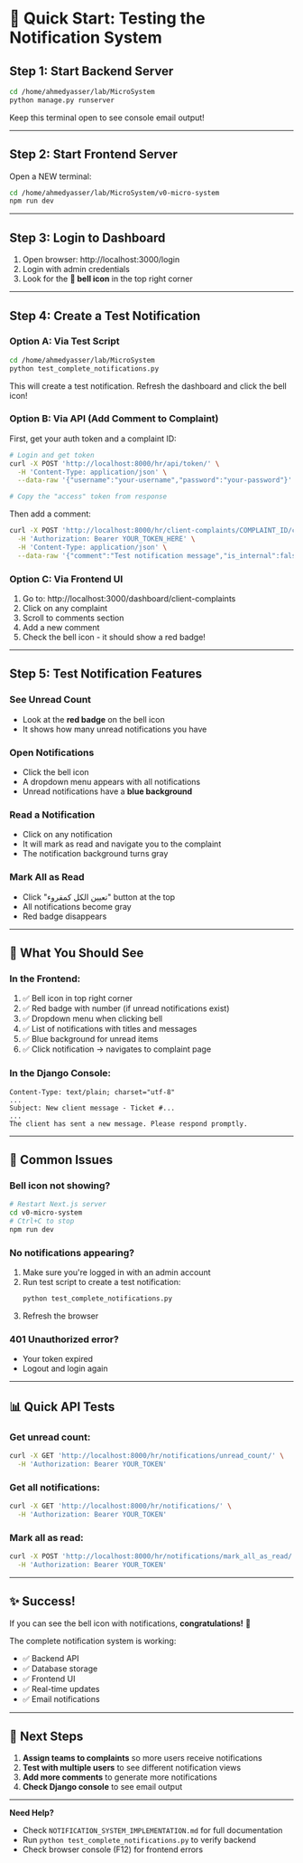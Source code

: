 # 🚀 Quick Start: Testing the Notification System

## Step 1: Start Backend Server

```bash
cd /home/ahmedyasser/lab/MicroSystem
python manage.py runserver
```

Keep this terminal open to see console email output!

---

## Step 2: Start Frontend Server

Open a NEW terminal:

```bash
cd /home/ahmedyasser/lab/MicroSystem/v0-micro-system
npm run dev
```

---

## Step 3: Login to Dashboard

1. Open browser: http://localhost:3000/login
2. Login with admin credentials
3. Look for the **🔔 bell icon** in the top right corner

---

## Step 4: Create a Test Notification

### Option A: Via Test Script
```bash
cd /home/ahmedyasser/lab/MicroSystem
python test_complete_notifications.py
```

This will create a test notification. Refresh the dashboard and click the bell icon!

### Option B: Via API (Add Comment to Complaint)

First, get your auth token and a complaint ID:
```bash
# Login and get token
curl -X POST 'http://localhost:8000/hr/api/token/' \
  -H 'Content-Type: application/json' \
  --data-raw '{"username":"your-username","password":"your-password"}'

# Copy the "access" token from response
```

Then add a comment:
```bash
curl -X POST 'http://localhost:8000/hr/client-complaints/COMPLAINT_ID/comments/' \
  -H 'Authorization: Bearer YOUR_TOKEN_HERE' \
  -H 'Content-Type: application/json' \
  --data-raw '{"comment":"Test notification message","is_internal":false}'
```

### Option C: Via Frontend UI

1. Go to: http://localhost:3000/dashboard/client-complaints
2. Click on any complaint
3. Scroll to comments section
4. Add a new comment
5. Check the bell icon - it should show a red badge!

---

## Step 5: Test Notification Features

### See Unread Count
- Look at the **red badge** on the bell icon
- It shows how many unread notifications you have

### Open Notifications
- Click the bell icon
- A dropdown menu appears with all notifications
- Unread notifications have a **blue background**

### Read a Notification
- Click on any notification
- It will mark as read and navigate you to the complaint
- The notification background turns gray

### Mark All as Read
- Click "تعيين الكل كمقروء" button at the top
- All notifications become gray
- Red badge disappears

---

## 🎯 What You Should See

### In the Frontend:
1. ✅ Bell icon in top right corner
2. ✅ Red badge with number (if unread notifications exist)
3. ✅ Dropdown menu when clicking bell
4. ✅ List of notifications with titles and messages
5. ✅ Blue background for unread items
6. ✅ Click notification → navigates to complaint page

### In the Django Console:
```
Content-Type: text/plain; charset="utf-8"
...
Subject: New client message - Ticket #...
...
The client has sent a new message. Please respond promptly.
```

---

## 🐛 Common Issues

### Bell icon not showing?
```bash
# Restart Next.js server
cd v0-micro-system
# Ctrl+C to stop
npm run dev
```

### No notifications appearing?
1. Make sure you're logged in with an admin account
2. Run test script to create a test notification:
   ```bash
   python test_complete_notifications.py
   ```
3. Refresh the browser

### 401 Unauthorized error?
- Your token expired
- Logout and login again

---

## 📊 Quick API Tests

### Get unread count:
```bash
curl -X GET 'http://localhost:8000/hr/notifications/unread_count/' \
  -H 'Authorization: Bearer YOUR_TOKEN'
```

### Get all notifications:
```bash
curl -X GET 'http://localhost:8000/hr/notifications/' \
  -H 'Authorization: Bearer YOUR_TOKEN'
```

### Mark all as read:
```bash
curl -X POST 'http://localhost:8000/hr/notifications/mark_all_as_read/' \
  -H 'Authorization: Bearer YOUR_TOKEN'
```

---

## ✨ Success!

If you can see the bell icon with notifications, **congratulations!** 🎉

The complete notification system is working:
- ✅ Backend API
- ✅ Database storage
- ✅ Frontend UI
- ✅ Real-time updates
- ✅ Email notifications

---

## 📝 Next Steps

1. **Assign teams to complaints** so more users receive notifications
2. **Test with multiple users** to see different notification views
3. **Add more comments** to generate more notifications
4. **Check Django console** to see email output

---

**Need Help?**
- Check `NOTIFICATION_SYSTEM_IMPLEMENTATION.md` for full documentation
- Run `python test_complete_notifications.py` to verify backend
- Check browser console (F12) for frontend errors
